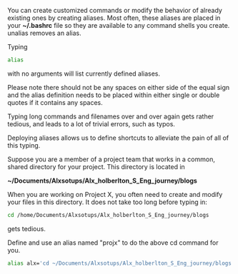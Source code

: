 You can create customized commands or modify the behavior of already existing ones by creating aliases. Most often, these aliases are placed in your **~/.bashrc** file so they are available to any command shells you create. unalias removes an alias.

Typing 
```bash
alias
```
 with no arguments will list currently defined aliases.

Please note there should not be any spaces on either side of the equal sign and the alias definition needs to be placed within either single or double quotes if it contains any spaces.

Typing long commands and filenames over and over again gets rather tedious, and leads to a lot of trivial errors, such as typos.

Deploying aliases allows us to define shortcuts to alleviate the pain of all of this typing.

Suppose you are a member of a project team that works in a common, shared directory for your project. This directory is located in 

**~/Documents/Alxsotups/Alx_holberlton_S_Eng_journey/blogs**

When you are working on Project X, you often need to create and modify your files in this directory. It does not take too long before typing in: 
```bash
cd /home/Documents/Alxsotups/Alx_holberlton_S_Eng_journey/blogs
```
gets tedious.

Define and use an alias named "projx" to do the above cd command for you.
```bash
alias alx='cd ~/Documents/Alxsotups/Alx_holberlton_S_Eng_journey/blogs'
```

